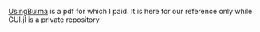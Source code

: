 [UsingBulma](https://github.com/JeffreySarnoff/GUI.jl/blob/master/refs/Bulma/UsingBulma.pdf) is a pdf for which I paid.  It is here for our reference only while GUI.jl is a private repository.
